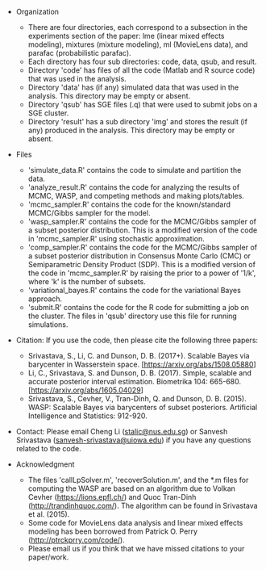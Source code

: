 * Organization
  - There are four directories, each correspond to a subsection in the experiments section of the paper: lme (linear mixed effects modeling), mixtures (mixture modeling), ml (MovieLens data), and parafac (probabilistic parafac). 
  - Each directory has four sub directories: code, data, qsub, and result.
  - Directory 'code' has files of all the code (Matlab and R source code) that was used in the analysis. 
  - Directory 'data' has (if any) simulated data that was used in the analysis. This directory may be empty or absent.
  - Directory 'qsub' has SGE files (.q) that were used to submit jobs on a SGE cluster. 
  - Directory 'result' has a sub directory 'img' and stores the result (if any) produced in the analysis. This directory may be empty or absent.

* Files
  - 'simulate_data.R' contains the code to simulate and partition the data. 
  - 'analyze_result.R' contains the code for analyzing the results of MCMC, WASP, and competing methods and making plots/tables.
  - 'mcmc_sampler.R' contains the  code for the known/standard MCMC/Gibbs sampler for the model.
  - 'wasp_sampler.R' contains the  code for the MCMC/Gibbs sampler of a subset posterior distribution. This is a modified version of the code in 'mcmc_sampler.R' using stochastic approximation.
  - 'comp_sampler.R' contains the  code for the MCMC/Gibbs sampler of a subset posterior distribution in Consensus Monte Carlo (CMC) or Semiparametric Density Product (SDP). This is a modified version of the code in 'mcmc_sampler.R' by raising the prior to a power of '1/k', where 'k' is the number of subsets.
  - 'variational_bayes.R' contains the  code for the variational Bayes approach.
  - 'submit.R' contains the  code for the R code for submitting a job on the cluster. The files in 'qsub' directory use this file for running simulations.  

* Citation:
  If you use the code, then please cite the following three papers:
  - Srivastava, S., Li, C. and Dunson, D. B. (2017+). Scalable Bayes via barycenter in Wasserstein space. [<https://arxiv.org/abs/1508.05880>]
  - Li, C., Srivastava, S. and Dunson, D. B. (2017). Simple, scalable and accurate posterior interval estimation.  Biometrika 104: 665-680. [<https://arxiv.org/abs/1605.04029>]
  - Srivastava, S., Cevher, V., Tran-Dinh, Q. and Dunson, D. B. (2015). WASP: Scalable Bayes via barycenters of subset posteriors. Artificial Intelligence and Statistics: 912-920.
   
* Contact:
  Please email Cheng Li (<stalic@nus.edu.sg>) or Sanvesh Srivastava (<sanvesh-srivastava@uiowa.edu>) if you have any questions related to the code.

* Acknowledgment
  - The files 'callLpSolver.m', 'recoverSolution.m', and the *.m files for computing the WASP are based on an algorithm due to Volkan Cevher (<https://lions.epfl.ch/>) and Quoc Tran-Dinh (<http://trandinhquoc.com/>). The algorithm can be found in Srivastava et al. (2015).
  - Some code for MovieLens data analysis and linear mixed effects modeling has been borrowed from Patrick O. Perry (<http://ptrckprry.com/code/>).
  - Please email us if you think that we have missed citations to your paper/work. 

